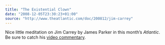 ```yaml
---
title: "The Existential Clown"
date: "2008-12-05T23:30:23+01:00"
source: "http://www.theatlantic.com/doc/200812/jim-carrey"
---
```


Nice little meditation on Jim Carrey by James Parker in this month’s <cite>Atlantic</cite>. Be sure to catch his [video commentary](http://podcasts.theatlantic.com/2008/11/fears-of-a-clown.php).

